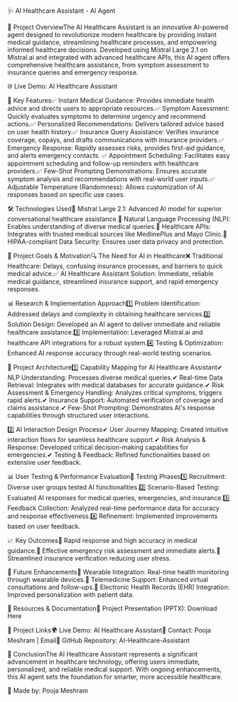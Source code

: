 🩺 AI Healthcare Assistant - AI Agent

📌 Project OverviewThe AI Healthcare Assistant is an innovative AI-powered agent designed to revolutionize modern healthcare by providing instant medical guidance, streamlining healthcare processes, and empowering informed healthcare decisions. Developed using Mistral Large 2.1 on Mistral.ai and integrated with advanced healthcare APIs, this AI agent offers comprehensive healthcare assistance, from symptom assessment to insurance queries and emergency response.

🌐 Live Demo: AI Healthcare Assistant

🚀 Key Features✅ Instant Medical Guidance: Provides immediate health advice and directs users to appropriate resources.✅ Symptom Assessment: Quickly evaluates symptoms to determine urgency and recommend actions.✅ Personalized Recommendations: Delivers tailored advice based on user health history.✅ Insurance Query Assistance: Verifies insurance coverage, copays, and drafts communications with insurance providers.✅ Emergency Response: Rapidly assesses risks, provides first-aid guidance, and alerts emergency contacts.
✅ Appointment Scheduling: Facilitates easy appointment scheduling and follow-up reminders with healthcare providers.✅ Few-Shot Prompting Demonstrations: Ensures accurate symptom analysis and recommendations with real-world user inputs.✅ Adjustable Temperature (Randomness): Allows customization of AI responses based on specific use cases.

🛠️ Technologies Used🔹 Mistral Large 2.1: Advanced AI model for superior conversational healthcare assistance.🔹 Natural Language Processing (NLP): Enables understanding of diverse medical queries.🔹 Healthcare APIs: Integrates with trusted medical sources like MedlinePlus and Mayo Clinic.🔹 HIPAA-compliant Data Security: Ensures user data privacy and protection.

🎯 Project Goals & Motivation🔍 The Need for AI in Healthcare❌ Traditional Healthcare: Delays, confusing insurance processes, and barriers to quick medical advice.✅ AI Healthcare Assistant Solution: Immediate, reliable medical guidance, streamlined insurance support, and rapid emergency responses.

📊 Research & Implementation Approach1️⃣ Problem Identification: Addressed delays and complexity in obtaining healthcare services.2️⃣ Solution Design: Developed an AI agent to deliver immediate and reliable healthcare assistance.3️⃣ Implementation: Leveraged Mistral.ai and healthcare API integrations for a robust system.4️⃣ Testing & Optimization: Enhanced AI response accuracy through real-world testing scenarios.

📂 Project Architecture1️⃣ Capability Mapping for AI Healthcare Assistant✔ NLP Understanding: Processes diverse medical queries.✔ Real-time Data Retrieval: Integrates with medical databases for accurate guidance.✔ Risk Assessment & Emergency Handling: Analyzes critical symptoms, triggers rapid alerts.✔ Insurance Support: Automated verification of coverage and claims assistance.✔ Few-Shot Prompting: Demonstrates AI's response capabilities through structured user interactions.

2️⃣ AI Interaction Design Process✔ User Journey Mapping: Created intuitive interaction flows for seamless healthcare support.✔ Risk Analysis & Response: Developed critical decision-making capabilities for emergencies.✔ Testing & Feedback: Refined functionalities based on extensive user feedback.

📊 User Testing & Performance Evaluation🧪 Testing Phases1️⃣ Recruitment: Diverse user groups tested AI functionalities.2️⃣ Scenario-Based Testing: Evaluated AI responses for medical queries, emergencies, and insurance.3️⃣ Feedback Collection: Analyzed real-time performance data for accuracy and response effectiveness.4️⃣ Refinement: Implemented improvements based on user feedback.

📈 Key Outcomes🔹 Rapid response and high accuracy in medical guidance.🔹 Effective emergency risk assessment and immediate alerts.🔹 Streamlined insurance verification reducing user stress.

📌 Future Enhancements🔹 Wearable Integration: Real-time health monitoring through wearable devices.🔹 Telemedicine Support: Enhanced virtual consultations and follow-ups.🔹 Electronic Health Records (EHR) Integration: Improved personalization with patient data.

📎 Resources & Documentation📂 Project Presentation (PPTX): Download Here

🔗 Project Links🌍 Live Demo: AI Healthcare Assistant📧 Contact: Pooja Meshram | Email📌 GitHub Repository: AI-Healthcare-Assistant

🎯 ConclusionThe AI Healthcare Assistant represents a significant advancement in healthcare technology, offering users immediate, personalized, and reliable medical support. With ongoing enhancements, this AI agent sets the foundation for smarter, more accessible healthcare.

🚀 Made by: Pooja Meshram
